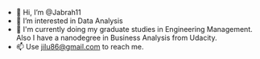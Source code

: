 - 👋 Hi, I’m @Jabrah11
- 👀 I’m interested in Data Analysis
- 🌱 I'm currently doing my graduate studies in Engineering Management. Also I have a nanodegree in Business Analysis from Udacity.
- 📫 Use jilu86@gmail.com to reach me.

<!---
Jabrah11/Jabrah11 is a ✨ special ✨ repository because its `README.md` (this file) appears on your GitHub profile.
You can click the Preview link to take a look at your changes.
--->
